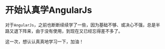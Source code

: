# 开始认真学AngularJs #

对于`AngularJs`，之前也断断续续学了一些，因为基础不够、或决心不强，总是半路又退下阵来，由于没有使用，到现在又已经忘得差不多了。

这一次，想认认真真地学习一下，加油！ 